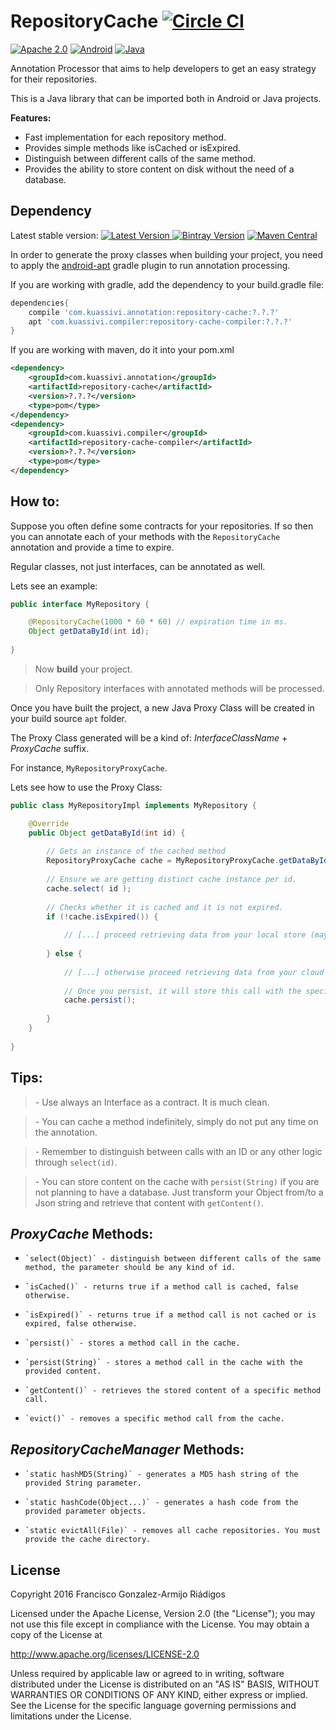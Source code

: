 # RepositoryCache [![Circle CI](https://circleci.com/gh/kuassivi/RepositoryCache/tree/master.svg?style=svg)](https://circleci.com/gh/kuassivi/RepositoryCache/tree/master)
[![Apache 2.0](https://img.shields.io/hexpm/l/plug.svg)](http://www.apache.org/licenses/LICENSE-2.0) 
[![Android](https://img.shields.io/badge/platform-android-green.svg)](http://developer.android.com/index.html)
[![Java](https://img.shields.io/badge/platform-java-red.svg)](http://www.oracle.com/technetwork/java/javaee/overview/index.html)

Annotation Processor that aims to help developers to get an easy strategy for their repositories.

This is a Java library that can be imported both in Android or Java projects.

**Features:**
  - Fast implementation for each repository method.
  - Provides simple methods like isCached or isExpired.
  - Distinguish between different calls of the same method.
  - Provides the ability to store content on disk without the need of a database.



## Dependency

Latest stable version: 
[![Latest Version](https://api.bintray.com/packages/kuassivi/maven/repository-cache/images/download.svg) ](https://bintray.com/kuassivi/maven/repository-cache/_latestVersion)
[![Bintray Version](https://img.shields.io/bintray/v/kuassivi/maven/repository-cache.svg)](http://jcenter.bintray.com/com/kuassivi/annotation/repository-cache/)
[![Maven Central](https://img.shields.io/maven-central/v/com.kuassivi.annotation/repository-cache.svg)]()

In order to generate the proxy classes when building your project, 
you need to apply the [android-apt] gradle plugin to run annotation processing.

If you are working with gradle, add the dependency to your build.gradle file:
```groovy
dependencies{
    compile 'com.kuassivi.annotation:repository-cache:?.?.?'
    apt 'com.kuassivi.compiler:repository-cache-compiler:?.?.?'
}
```
If you are working with maven, do it into your pom.xml
```xml
<dependency>
    <groupId>com.kuassivi.annotation</groupId>
    <artifactId>repository-cache</artifactId>
    <version>?.?.?</version>
    <type>pom</type>
</dependency>
<dependency>
    <groupId>com.kuassivi.compiler</groupId>
    <artifactId>repository-cache-compiler</artifactId>
    <version>?.?.?</version>
    <type>pom</type>
</dependency>
```



## How to:

Suppose you often define some contracts for your repositories.
If so then you can annotate each of your methods with the `RepositoryCache` annotation and provide a time to expire.

Regular classes, not just interfaces, can be annotated as well.

Lets see an example:

```java
public interface MyRepository {

    @RepositoryCache(1000 * 60 * 60) // expiration time in ms.
    Object getDataById(int id);
    
}
```

> Now **build** your project.

> Only Repository interfaces with annotated methods will be processed.

Once you have built the project, a new Java Proxy Class will be created in your build source `apt` folder.

The Proxy Class generated will be a kind of: _InterfaceClassName_ + _ProxyCache_ suffix.

For instance, `MyRepositoryProxyCache`.

Lets see how to use the Proxy Class:

```java
public class MyRepositoryImpl implements MyRepository {

    @Override
    public Object getDataById(int id) {
    
        // Gets an instance of the cached method
        RepositoryProxyCache cache = MyRepositoryProxyCache.getDataById(context.getCacheDir());
        
        // Ensure we are getting distinct cache instance per id.
        cache.select( id );
        
        // Checks whether it is cached and it is not expired.
        if (!cache.isExpired()) {
        
            // [...] proceed retrieving data from your local store (maybe Realm database)
            
        } else {
        
            // [...] otherwise proceed retrieving data from your cloud store (maybe a rest service)
            
            // Once you persist, it will store this call with the specified id in the cache.
            cache.persist();
            
        }
    }
    
}
```



## Tips:

> \- Use always an Interface as a contract. It is much clean.

> \- You can cache a method indefinitely, simply do not put any time on the annotation.

> \- Remember to distinguish between calls with an ID or any other logic through `select(id)`.

> \- You can store content on the cache with `persist(String)` if you are not planning to have a database.
Just transform your Object from/to a Json string and retrieve that content with `getContent()`.




## _ProxyCache_ Methods:

 *     `select(Object)` - distinguish between different calls of the same method, the parameter should be any kind of id.
 *     `isCached()` - returns true if a method call is cached, false otherwise.
 *     `isExpired()` - returns true if a method call is not cached or is expired, false otherwise.
 *     `persist()` - stores a method call in the cache.
 *     `persist(String)` - stores a method call in the cache with the provided content.
 *     `getContent()` - retrieves the stored content of a specific method call.
 *     `evict()` - removes a specific method call from the cache.



## _RepositoryCacheManager_ Methods:

 *     `static hashMD5(String)` - generates a MD5 hash string of the provided String parameter.
 *     `static hashCode(Object...)` - generates a hash code from the provided parameter objects.
 *     `static evictAll(File)` - removes all cache repositories. You must provide the cache directory.
 
 
 
## License

Copyright 2016 Francisco Gonzalez-Armijo Riádigos

Licensed under the Apache License, Version 2.0 (the "License");
you may not use this file except in compliance with the License.
You may obtain a copy of the License at

http://www.apache.org/licenses/LICENSE-2.0

Unless required by applicable law or agreed to in writing, software
distributed under the License is distributed on an "AS IS" BASIS,
WITHOUT WARRANTIES OR CONDITIONS OF ANY KIND, either express or implied.
See the License for the specific language governing permissions and
limitations under the License.



[android-apt]: https://bitbucket.org/hvisser/android-apt
